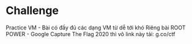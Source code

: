 # Challenge
Practice VM - 
Bài có đầy đủ các dạng VM từ dễ tới khó
Riêng bài ROOT POWER - Google Capture The Flag 2020 thì vô link này tải: g.co/ctf
